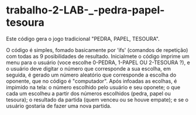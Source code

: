 # trabalho-2-LAB-_-pedra-papel-tesoura
Este código gera o jogo tradicional "PEDRA, PAPEL, TESOURA".

O código é simples, fomado basicamente por 'ifs' (comandos de repetição) com todas as 9 posibilidades de resultado.
Inicialmete o código imprime um menu para o usuário (voce escolhe 0-PEDRA, 1-PAPEL OU 2-TESOURA ?), e o usuário deve digitar o número que corresponde a sua escolha, em seguida, é gerado um número aleatório que corresponde a escolha do oponente, que no código é "computador".
Após infoadas as ecolhas, é impimido na tela: o número escolhido pelo usuário e seu oponete; o que cada um escolheu a partir dos números escolhidos (pedra, papel ou tesoura); o resultado da partida (quem venceu ou se houve empate); e se o usuário gostaria de fazer uma nova partida.

